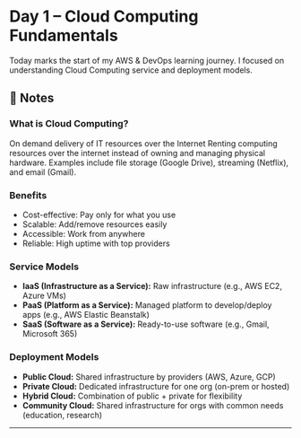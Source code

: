 # Day 1 – Cloud Computing Fundamentals

Today marks the start of my AWS & DevOps learning journey. I focused on understanding Cloud Computing service and deployment models.

## 📝 Notes

### What is Cloud Computing?
On demand delivery of IT resources over the Internet
Renting computing resources over the internet instead of owning and managing physical hardware. 
Examples include file storage (Google Drive), streaming (Netflix), and email (Gmail).

### Benefits
- Cost-effective: Pay only for what you use
- Scalable: Add/remove resources easily
- Accessible: Work from anywhere
- Reliable: High uptime with top providers

### Service Models
- **IaaS (Infrastructure as a Service):** Raw infrastructure (e.g., AWS EC2, Azure VMs)
- **PaaS (Platform as a Service):** Managed platform to develop/deploy apps (e.g., AWS Elastic Beanstalk)
- **SaaS (Software as a Service):** Ready-to-use software (e.g., Gmail, Microsoft 365)

### Deployment Models
- **Public Cloud:** Shared infrastructure by providers (AWS, Azure, GCP)
- **Private Cloud:** Dedicated infrastructure for one org (on-prem or hosted)
- **Hybrid Cloud:** Combination of public + private for flexibility
- **Community Cloud:** Shared infrastructure for orgs with common needs (education, research)

---
